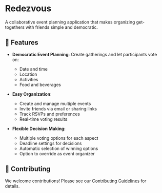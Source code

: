 # Redezvous

A collaborative event planning application that makes organizing get-togethers with friends simple and democratic.

## 🌟 Features

- **Democratic Event Planning**: Create gatherings and let participants vote on:
  - Date and time
  - Location
  - Activities
  - Food and beverages

- **Easy Organization**:
  - Create and manage multiple events
  - Invite friends via email or sharing links
  - Track RSVPs and preferences
  - Real-time voting results

- **Flexible Decision Making**:
  - Multiple voting options for each aspect
  - Deadline settings for decisions
  - Automatic selection of winning options
  - Option to override as event organizer

## 🤝 Contributing

We welcome contributions! Please see our [Contributing Guidelines](CONTRIBUTING.md) for details.


